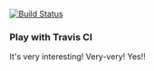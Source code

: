 [![Build Status](https://travis-ci.org/GSergeevich/play-with-travis.svg?branch=master)](https://travis-ci.org/GSergeevich/play-with-travis)
### Play with Travis CI
It's very interesting!
Very-very! Yes!!
